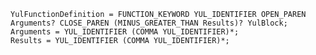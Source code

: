 <!-- This file is generated automatically by infrastructure scripts. Please don't edit by hand. -->

```{ .ebnf .slang-ebnf #YulFunctionDefinition }
YulFunctionDefinition = FUNCTION_KEYWORD YUL_IDENTIFIER OPEN_PAREN Arguments? CLOSE_PAREN (MINUS_GREATER_THAN Results)? YulBlock;
Arguments = YUL_IDENTIFIER (COMMA YUL_IDENTIFIER)*;
Results = YUL_IDENTIFIER (COMMA YUL_IDENTIFIER)*;
```
